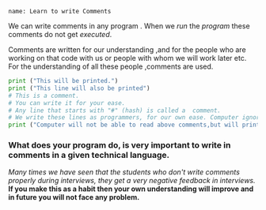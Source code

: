 ﻿```ngMeta
name: Learn to write Comments
```

We can write comments in any program . When we *run* the *program* these comments do not get *executed*.

Comments are written for our understanding ,and for the people who are working on that code with us or people with whom we will work later etc. For the understanding of all these people ,comments are used.
```python
print ("This will be printed.")
print ("This line will also be printed")
# This is a comment.
# You can write it for your ease.
# Any line that starts with "#" (hash) is called a  comment.
# We write these lines as programmers, for our own ease. Computer ignores them.
print ("Computer will not be able to read above comments,but will print this line.")
```

### What does your  program do, is very important to write in comments in a given technical language.
*Many times we have seen that the students who don't write comments properly during  interviews, they get a very negative feedback in interviews.*
**If you make this as a habit then your own  understanding will improve and in future you will not face any problem.**
